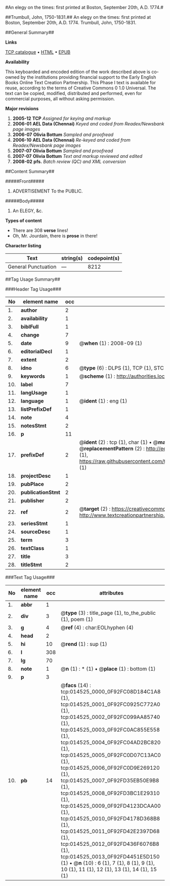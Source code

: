#An elegy on the times: first printed at Boston, September 20th, A.D. 1774.#

##Trumbull, John, 1750-1831.##
An elegy on the times: first printed at Boston, September 20th, A.D. 1774.
Trumbull, John, 1750-1831.

##General Summary##

**Links**

[TCP catalogue](http://www.ota.ox.ac.uk/tcp/)  • 
[HTML](http://tei.it.ox.ac.uk/tcp/Texts-HTML/free/N11/N11490.html)  • 
[EPUB](http://tei.it.ox.ac.uk/tcp/Texts-EPUB/free/N11/N11490.epub)

**Availability**

This keyboarded and encoded edition of the
	       work described above is co-owned by the institutions
	       providing financial support to the Early English Books
	       Online Text Creation Partnership. This Phase I text is
	       available for reuse, according to the terms of Creative
	       Commons 0 1.0 Universal. The text can be copied,
	       modified, distributed and performed, even for
	       commercial purposes, all without asking permission.

**Major revisions**

1. __2005-12__ __TCP__ *Assigned for keying and markup*
1. __2006-01__ __AEL Data (Chennai)__ *Keyed and coded from Readex/Newsbank page images*
1. __2006-07__ __Olivia Bottum__ *Sampled and proofread*
1. __2006-10__ __AEL Data (Chennai)__ *Re-keyed and coded from Readex/Newsbank page images*
1. __2007-07__ __Olivia Bottum__ *Sampled and proofread*
1. __2007-07__ __Olivia Bottum__ *Text and markup reviewed and edited*
1. __2008-02__ __pfs.__ *Batch review (QC) and XML conversion*

##Content Summary##

#####Front#####

1. ADVERTISEMENT To the PUBLIC.

#####Body#####

1. An ELEGY, &c.

**Types of content**

  * There are 308 **verse** lines!
  * Oh, Mr. Jourdain, there is **prose** in there!

**Character listing**


|Text|string(s)|codepoint(s)|
|---|---|---|
|General Punctuation|—|8212|

##Tag Usage Summary##

###Header Tag Usage###

|No|element name|occ|attributes|
|---|---|---|---|
|1.|__author__|2||
|2.|__availability__|1||
|3.|__biblFull__|1||
|4.|__change__|7||
|5.|__date__|9| @__when__ (1) : 2008-09 (1)|
|6.|__editorialDecl__|1||
|7.|__extent__|2||
|8.|__idno__|6| @__type__ (6) : DLPS (1), TCP (1), STC (1), NOTIS (1), IMAGE-SET (1), EVANS-CITATION (1)|
|9.|__keywords__|1| @__scheme__ (1) : http://authorities.loc.gov/ (1)|
|10.|__label__|7||
|11.|__langUsage__|1||
|12.|__language__|1| @__ident__ (1) : eng (1)|
|13.|__listPrefixDef__|1||
|14.|__note__|4||
|15.|__notesStmt__|2||
|16.|__p__|11||
|17.|__prefixDef__|2| @__ident__ (2) : tcp (1), char (1)  •  @__matchPattern__ (2) : ([0-9\-]+):([0-9IVX]+) (1), (.+) (1)  •  @__replacementPattern__ (2) : http://eebo.chadwyck.com/downloadtiff?vid=$1&page=$2 (1), https://raw.githubusercontent.com/textcreationpartnership/Texts/master/tcpchars.xml#$1 (1)|
|18.|__projectDesc__|1||
|19.|__pubPlace__|2||
|20.|__publicationStmt__|2||
|21.|__publisher__|2||
|22.|__ref__|2| @__target__ (2) : https://creativecommons.org/publicdomain/zero/1.0/ (1), http://www.textcreationpartnership.org/docs/. (1)|
|23.|__seriesStmt__|1||
|24.|__sourceDesc__|1||
|25.|__term__|3||
|26.|__textClass__|1||
|27.|__title__|3||
|28.|__titleStmt__|2||


###Text Tag Usage###

|No|element name|occ|attributes|
|---|---|---|---|
|1.|__abbr__|1||
|2.|__div__|3| @__type__ (3) : title_page (1), to_the_public (1), poem (1)|
|3.|__g__|4| @__ref__ (4) : char:EOLhyphen (4)|
|4.|__head__|2||
|5.|__hi__|10| @__rend__ (1) : sup (1)|
|6.|__l__|308||
|7.|__lg__|70||
|8.|__note__|1| @__n__ (1) : * (1)  •  @__place__ (1) : bottom (1)|
|9.|__p__|3||
|10.|__pb__|14| @__facs__ (14) : tcp:014525_0000_0F92FC08D184C1A8 (1), tcp:014525_0001_0F92FC0925C772A0 (1), tcp:014525_0002_0F92FC099AA85740 (1), tcp:014525_0003_0F92FC0AC855E558 (1), tcp:014525_0004_0F92FC04AD2BC820 (1), tcp:014525_0005_0F92FC0D07C13AC0 (1), tcp:014525_0006_0F92FC0D9E269120 (1), tcp:014525_0007_0F92FD35EB50E9B8 (1), tcp:014525_0008_0F92FD3BC1E29310 (1), tcp:014525_0009_0F92FD4123DCAA00 (1), tcp:014525_0010_0F92FD4178D368B8 (1), tcp:014525_0011_0F92FD42E2397D68 (1), tcp:014525_0012_0F92FD436F6076B8 (1), tcp:014525_0013_0F92FD4451E5D150 (1)  •  @__n__ (10) : 6 (1), 7 (1), 8 (1), 9 (1), 10 (1), 11 (1), 12 (1), 13 (1), 14 (1), 15 (1)|
